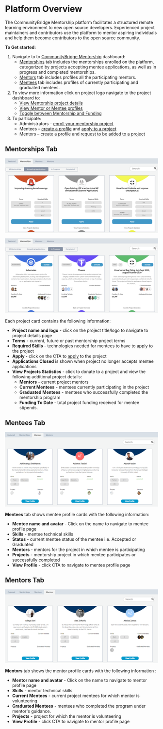 # Platform Overview

The CommunityBridge Mentorship platform facilitates a structured remote learning environment to new open source developers. Experienced project maintainers and contributors use the platform to mentor aspiring individuals and help them become contributors to the open source community.

**To Get started:**

1. Navigate to to [CommunityBridge Mentorship](https://people.communitybridge.org/) dashboard:
   * [Mentorships](./#DashboardOverview-Projects) tab includes the mentorships enrolled on the platform, categorized by projects accepting mentee applications, as well as in progress and completed mentorships.
   * [Mentors](./#DashboardOverview-Mentors) tab includes profiles all the participating mentors.
   * [Mentees](../mentees/) tab includes profiles of currently participating and graduated mentees.
2. To view more information click on project logo navigate to the project dashboard to: 
   * [View Mentorship project details](view-projects-details.md)
   * [View Mentor or Mentee profiles](view-a-mentor-or-mentee-profile.md)
   * [Toggle between Mentorship and Funding](../../crowd-funding/dashboard/toggle-between-funding-and-mentorship-for-a-project.md)
3. To participate:
   * Administrators – [enroll your mentorship project](https://app.gitbook.com/@lfdocs/s/docs/communitybridge/mentorship/administrators/enroll-your-project)
   * Mentees – [create a profile](../mentees/become-a-mentee/create-a-mentee-profile.md) and [apply to a project](../mentees/become-a-mentee/apply-to-a-project.md)
   * Mentors – [create a profile](../mentors/become-a-mentor/create-a-mentor-profile.md) and [request to be added to a project](../mentors/become-a-mentor/apply-to-or-remove-your-application-from-a-project.md#apply-to-a-project)

## Mentorships Tab <a id="DashboardOverview-Projects"></a>

![Mentorship Cards - Project Overview](../../../.gitbook/assets/mentorships.png)

![Mentorship Card - Project Statistics](../../../.gitbook/assets/mentorships2.png)

Each project card contains the following information:

* **Project name and logo** - click on the project title/logo to navigate to project details page
* **Terms** - current, future or past mentorship project terms 
* **Required Skills** - technologies needed for mentees to have to apply to the project
* **Apply -** click on the CTA to [apply](../mentees/become-a-mentee/apply-to-a-project.md) to the project
* **Applications Closed** is shown when project no longer accepts mentee applications
* **View Projects Statistics** - click to donate to a project and view the following additional project details:
  * **Mentors** - current project mentors
  * **Current Mentees** - mentees currently participating in the project
  * **Graduated Mentees** - mentees who successfully completed the mentorship program
  * **Funding To Date** - total project funding received for mentee stipends.

## Mentees Tab <a id="DashboardOverview-Mentors"></a>

![Mentees](../../../.gitbook/assets/mentees-cards.png)

**Mentees** tab shows mentee profile cards with the following information: 

* **Mentee name and avatar** - Click on the name to navigate to mentee profile page
* **Skills** - mentee technical skills 
* **Status** - current mentee status of the mentee i.e. Accepted or Graduated
* **Mentors** - mentors for the project in which mentee is participating 
* **Projects** - mentorship project in which mentee participates or successfully completed
* **View Profile** - click CTA to navigate to mentee profile page

## Mentors Tab <a id="DashboardOverview-Mentors"></a>

![Mentors](../../../.gitbook/assets/mentors-cards.png)

**Mentors** tab shows the mentor profile cards with the following information :

* **Mentor name and avatar** - Click on the name to navigate to mentor profile page
* **Skills** - mentor technical skills 
* **Current Mentees** - current project mentees for which mentor is volunteering 
* **Graduated Mentees** - mentees who completed the program under mentor's guidance.
* **Projects** - project for which the mentor is volunteering 
* **View Profile** - click CTA to navigate to mentor profile page


